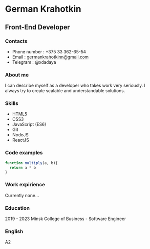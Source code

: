 # German Krahotkin
## Front-End Developer
### Contacts
* Phone number : +375 33 362-65-54
* Email : germankrahotkinn@gmail.com
* Telegram : @xdadaya
### About me
I can describe myself as a developer who takes work very
seriously. I always try to create scalable and understandable solutions.
### Skills
* HTML5
* CSS3
* JavaScript (ES6)
* Git
* NodeJS
* ReactJS
### Code examples
```javascript
function multiply(a, b){
  return a * b
}
```
### Work expirience
Currently none...
### Education
2019 - 2023 Minsk College of Business - Software Engineer
### English
A2
